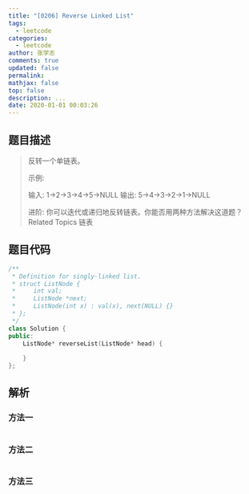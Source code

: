 ```yaml
---
title: "[0206] Reverse Linked List"
tags:
  - leetcode
categories:
  - leetcode
author: 张学志
comments: true
updated: false
permalink:
mathjax: false
top: false
description: ...
date: 2020-01-01 00:03:26
---
```


## 题目描述

> 反转一个单链表。 
> 
> 示例: 
> 
> 输入: 1->2->3->4->5->NULL
> 输出: 5->4->3->2->1->NULL 
> 
> 进阶: 
> 你可以迭代或递归地反转链表。你能否用两种方法解决这道题？ 
> Related Topics 链表

## 题目代码

```cpp
/**
 * Definition for singly-linked list.
 * struct ListNode {
 *     int val;
 *     ListNode *next;
 *     ListNode(int x) : val(x), next(NULL) {}
 * };
 */
class Solution {
public:
    ListNode* reverseList(ListNode* head) {
        
    }
};
```

## 解析

### 方法一

```cpp

```

### 方法二

```cpp

```

### 方法三

```cpp

```

